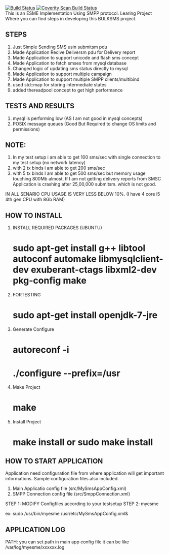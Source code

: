 [![Build Status](https://travis-ci.org/rajesh6115/myesme.svg?branch=coverity_scan)](https://travis-ci.org/rajesh6115/myesme)
[![Coverity Scan Build Status](https://scan.coverity.com/projects/7339/badge.svg)](https://scan.coverity.com/projects/rajesh6115-myesme)
 <br />
This is an ESME Implementation Using SMPP protocol.
Learing Project Where you can find steps in developing this BULKSMS project.

STEPS
------
1. Just Simple Sending SMS usin submitsm pdu
2. Made Application Recive Deliversm pdu for Delivery report
3. Made Application to support unicode and flash sms concept
4. Made Application to fetch smses from mysql database
5. Changed logic of updating sms status directly to mysql
6. Made Application to support multiple campaign
7. Made Application to support multiple SMPP clients/multibind
8. used std::map for storing intermediate states
9. added thereadpool concept to get high performance

TESTS AND RESULTS
------------------
1. mysql is performing low (AS I am not good in mysql concepts)
2. POSIX message queues (Good But Required to change OS limits and permissions)

NOTE:
-----
1. In my test setup i am able to get 100 sms/sec with single connection to my test setup (no network latency)
2. with 2 tx binds i am able to get 200 sms/sec 
3. with 5 tx binds I am able to get 500 sms/sec but memory usage touching 800Mb almost, If I am not getting delivery reports from SMSC Application is crashing after 25,00,000 submitsm. which is not good.

IN ALL SENARIO CPU USAGE IS VERY LESS BELOW 10%. (I have 4 core i5 4th gen CPU with 8Gb RAM)

HOW TO INSTALL
-----------------------------------------------
1. INSTALL REQUIRED PACKAGES (UBUNTU)
	# sudo apt-get install g++ libtool autoconf automake libmysqlclient-dev exuberant-ctags libxml2-dev pkg-config make
2. FORTESTING 
	# sudo apt-get install openjdk-7-jre
3. Generate Configure
	# autoreconf -i
	# ./configure --prefix=/usr
4. Make Project
	# make
5. Install Project
	# make install or sudo make install

HOW TO START APPLICATION
------------------------
Application need configuration file from where application will get important informations. Sample configuration files also included.
1. Main Applicatio config file (src/MySmsAppConfig.xml)
2. SMPP Connection config file (src/SmppConnection.xml)

STEP 1: MODIFY Configfiles according to your testsetup 
STEP 2: myesme <main configuration file>
	ex: sudo /usr/bin/myesme /usr/etc/MySmsAppConfig.xml&


APPLICATION LOG
----------------
PATH: you can set path in main app config file
it can be like /var/log/myesme/xxxxxx.log
